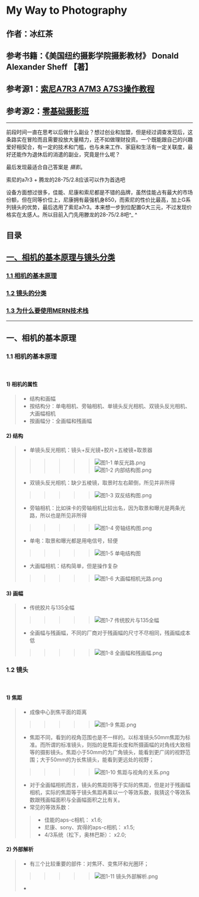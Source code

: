 # My Way to Photography

## 作者：冰红茶  
## 参考书籍：《美国纽约摄影学院摄影教材》 Donald Alexander Sheff 【著】 
## 参考源1：[索尼A7R3 A7M3 A7S3操作教程](https://www.bilibili.com/video/av36331469?t=925&p=1)  
## 参考源2：[零基础摄影班](https://www.bilibili.com/video/av20656261/?p=2&t=2115) 

------    


 前段时间一直在思考以后做什么副业？想过创业和加盟，但是经过调查发现后，这条路实在冒险而且需要投放大量精力，还不如做理财投资。一个既能跟自己的兴趣爱好相契合，有一定的技术和门槛，也与未来工作、家庭和生活有一定关联度，最好还能作为退休后的消遣的副业，究竟是什么呢？

 最后发现最适合自己答案是 *摄影*。
            
 索尼的a7r3 + 腾龙的28-75/2.8应该可以作为首选吧
                
 设备方面想过很多，佳能、尼康和索尼都是不错的品牌，虽然佳能占有最大的市场份额，但在同等价位上，尼康拥有最强机身850，而索尼的性价比最高，加上G系列镜头的优势，最后选用了索尼a7r3。本来想一步到位配置G大三元，不过发现价格实在太感人。所以目前入门先用滕龙的28-75/2.8吧^_ ^
     
## 目录
## [一、相机的基本原理与镜头分类](#1)
### [1.1 相机的基本原理](#1.1)
### [1.2 镜头的分类](#1.2)
### [1.3 为什么要使用MERN技术栈](#1.3)
        
------      
        
<h2 id='1'>一、相机的基本原理</h2>
<h3 id='1.1'>1.1 相机的基本原理</h3>  
        
#### 1) 相机的属性
> - 结构和画幅
> - 按结构分：单电相机、旁轴相机、单镜头反光相机、双镜头反光相机、大画幅相机
> - 按画幅分：全画幅和残画幅
#### 2) 结构
> - 单镜头反光相机：镜头+反光镜+胶片+五棱镜+取景器
>>>>>> ![图1-1 单反光路.png](https://github.com/hblvsjtu/My_Way_to_Photography/blob/master/picture/%E5%9B%BE1-1%20%E5%8D%95%E5%8F%8D%E5%85%89%E8%B7%AF.png?raw=true)
>>>>>> ![图1-2 内部结构图.png](https://github.com/hblvsjtu/My_Way_to_Photography/blob/master/picture/%E5%9B%BE1-2%20%E5%8D%95%E5%8F%8D%E5%86%85%E9%83%A8%E7%BB%93%E6%9E%84%E5%9B%BE.png?raw=true)
> - 双镜头反光相机：缺少五棱镜，取景时左右颠倒，所见并非所得
>>>>>> ![图1-3 双反结构图.png](https://github.com/hblvsjtu/My_Way_to_Photography/blob/master/picture/%E5%9B%BE1-3%20%E5%8F%8C%E5%8F%8D%E7%BB%93%E6%9E%84%E5%9B%BE.png?raw=true)
> - 旁轴相机：比如徕卡的旁轴相机比较出名，因为取景和曝光是两条光路，所以也是所见非所得
>>>>>> ![图1-4 旁轴结构图.png](https://github.com/hblvsjtu/My_Way_to_Photography/blob/master/picture/%E5%9B%BE1-4%20%E6%97%81%E8%BD%B4%E7%BB%93%E6%9E%84%E5%9B%BE.png?raw=true)
> - 单电：取景和曝光都是用电信号，轻便
>>>>>> ![图1-5 单电结构图](https://github.com/hblvsjtu/My_Way_to_Photography/blob/master/picture/%E5%9B%BE1-5%20%E5%8D%95%E7%94%B5%E7%BB%93%E6%9E%84%E5%9B%BE.png?raw=true)
> - 大画幅相机：结构简单，但是操作复杂
>>>>>> ![图1-6 大画幅相机光路.png](https://github.com/hblvsjtu/My_Way_to_Photography/blob/master/picture/%E5%9B%BE1-6%20%E5%A4%A7%E7%94%BB%E5%B9%85%E7%9B%B8%E6%9C%BA%E5%85%89%E8%B7%AF.png?raw=true)
#### 3) 画幅
> - 传统胶片与135全幅
>>>>>> ![图1-7 传统胶片与135全幅](https://github.com/hblvsjtu/My_Way_to_Photography/blob/master/picture/%E5%9B%BE1-7%20%E4%BC%A0%E7%BB%9F%E8%83%B6%E7%89%87%E4%B8%8E135%E5%85%A8%E5%B9%85.png?raw=true)
> - 全画幅与残画幅，不同的厂商对于残画幅的尺寸不尽相同，残画幅成本低
>>>>>> ![图1-8 全画幅和残画幅.png](https://github.com/hblvsjtu/My_Way_to_Photography/blob/master/picture/%E5%9B%BE1-8%20%E5%85%A8%E7%94%BB%E5%B9%85%E5%92%8C%E6%AE%8B%E7%94%BB%E5%B9%85.png?raw=true)
<h3 id='1.2'>1.2 镜头</h3>  
        
#### 1) 焦距
> - 成像中心到焦平面的距离
>>>>>> ![图1-9 焦距.png](https://github.com/hblvsjtu/My_Way_to_Photography/blob/master/picture/%E5%9B%BE1-9%20%E7%84%A6%E8%B7%9D.png?raw=true)
> - 焦距不同，看到的视角范围也是不一样的。以标准镜头50mm焦距为标准。而所谓的标准镜头，则指的是焦距长度和所摄画幅的对角线大致相等的摄影镜头。焦距小于50mm的为广角镜头，能看到更广阔的视野范围；大于50mm的为长焦镜头，能看到更远处的视野；
>>>>>> ![图1-10 焦距与视角的关系.png](https://github.com/hblvsjtu/My_Way_to_Photography/blob/master/picture/%E5%9B%BE1-10%20%E7%84%A6%E8%B7%9D%E4%B8%8E%E8%A7%86%E8%A7%92%E7%9A%84%E5%85%B3%E7%B3%BB.png?raw=true)
> - 对于全画幅相机而言，镜头的焦距则等于实际的焦距，但是对于残画幅相机，实际的焦距等于镜头焦距再乘以一个等效系数，我猜这个等效系数跟残画幅面积与全画幅面积之比有关。
> - 常见的等效系数：
>> - 佳能的aps-c相机： x1.6; 
>> - 尼康、sony、宾得的aps-c相机： x1.5; 
>> - 4/3系统（松下，奥林巴斯）： x2.0; 
#### 2) 外部解析
> - 有三个比较重要的部件：对焦环、变焦环和光圈环；
>>>>>> ![图1-11 镜头外部解析.png](https://github.com/hblvsjtu/My_Way_to_Photography/blob/master/picture/%E5%9B%BE1-10%20%E7%84%A6%E8%B7%9D%E4%B8%8E%E8%A7%86%E8%A7%92%E7%9A%84%E5%85%B3%E7%B3%BB.png?raw=true)
> - 